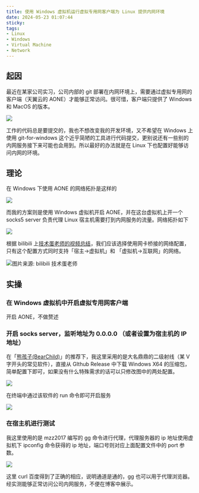 ```yaml
---
title: 使用 Windows 虚拟机运行虚拟专用网客户端为 Linux 提供内网环境
date: 2024-05-23 01:07:44
sticky:
tags:
- Linux
- Windows
- Virtual Machine
- Network
---
```


## 起因

最近在某家公司实习，公司内部的 git 部署在内网环境上，需要通过虚拟专用网的客户端（天翼云的 AONE）才能够正常访问。很可惜，客户端只提供了 Windows 和 MacOS 的版本。

![](https://static.031130.xyz/uploads/2024/08/12/664e29866c1ab.webp)

工作的代码总是要提交的，我也不想改变我的开发环境，又不希望在 Windows 上使用 git-for-windows 这个近乎简陋的工具进行代码提交，更别说还有一些别的内网服务接下来可能也会用到。所以最好的办法就是在 Linux 下也配置好能够访问内网的环境。

## 理论

在 Windows 下使用 AONE 的网络拓扑是这样的

![](https://static.031130.xyz/uploads/2024/08/12/664e2b93de6f9.webp)

而我的方案则是使用 Windows 虚拟机开启 AONE，并在这台虚拟机上开一个 socks5 server 负责代理 Linux 宿主机需要打到内网服务的流量。网络拓扑如下

![](https://static.031130.xyz/uploads/2024/08/12/664e2e1b0da09.webp)

根据 bilibili 上[技术蛋老师的视频总结](https://www.bilibili.com/video/BV11M4y1J7zP/)，我们应该选择使用网卡桥接的网络配置，只有这个配置方式同时支持「宿主->虚拟机」和 「虚拟机->互联网」的网络。

![图片来源: bilibili 技术蛋老师](https://static.031130.xyz/uploads/2024/08/12/664e2fbb4a36b.webp)

## 实操

### 在 Windows 虚拟机中开启虚拟专用网客户端

开启 AONE，不做赘述

### 开启 socks server，监听地址为 0.0.0.0 （或者设置为宿主机的 IP 地址）

在「[熊孩子(BearChild)](https://imbearchild.cyou/)」的推荐下，我这里采用的是大名鼎鼎的二级射线（某 V 字开头的常见软件），直接从 GIthub Release 中下载 Windows X64 的压缩包，简单配置下即可，如果没有什么特殊需求的话可以只修改图中的两处配置。

![](https://static.031130.xyz/uploads/2024/08/12/664e328cd83b3.webp)

在终端中通过该软件的 run 命令即可开启服务

![](https://static.031130.xyz/uploads/2024/08/12/664e32e6c350a.webp)

### 在宿主机进行测试

我这里使用的是 mzz2017 编写的 gg 命令进行代理，代理服务器的 ip 地址使用虚拟机下 ipconfig 命令获得的 ip 地址，端口号则对应上面配置文件中的 port 参数。

![](https://static.031130.xyz/uploads/2024/08/12/664e33c3e8320.webp)

这里 curl 百度得到了正确的相应，说明通道是通的，gg 也可以用于代理浏览器。经实测能够正常访问公司内网服务，不便在博客中展示。
